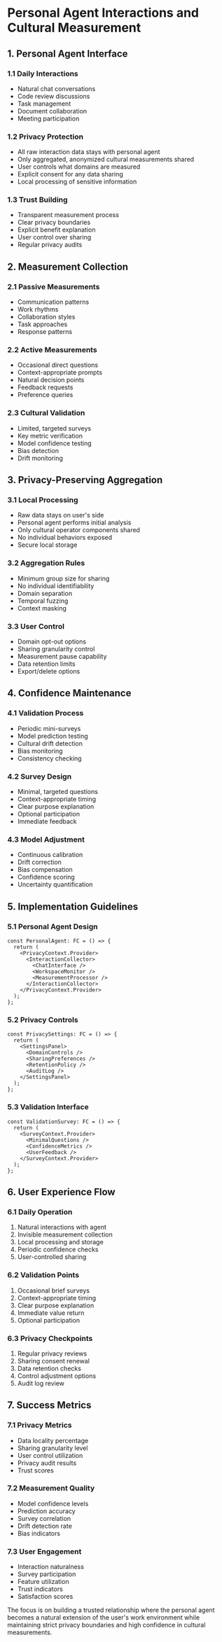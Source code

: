 # Personal Agent Interactions and Cultural Measurement

## 1. Personal Agent Interface

### 1.1 Daily Interactions

- Natural chat conversations
- Code review discussions
- Task management
- Document collaboration
- Meeting participation

### 1.2 Privacy Protection

- All raw interaction data stays with personal agent
- Only aggregated, anonymized cultural measurements shared
- User controls what domains are measured
- Explicit consent for any data sharing
- Local processing of sensitive information

### 1.3 Trust Building

- Transparent measurement process
- Clear privacy boundaries
- Explicit benefit explanation
- User control over sharing
- Regular privacy audits

## 2. Measurement Collection

### 2.1 Passive Measurements

- Communication patterns
- Work rhythms
- Collaboration styles
- Task approaches
- Response patterns

### 2.2 Active Measurements

- Occasional direct questions
- Context-appropriate prompts
- Natural decision points
- Feedback requests
- Preference queries

### 2.3 Cultural Validation

- Limited, targeted surveys
- Key metric verification
- Model confidence testing
- Bias detection
- Drift monitoring

## 3. Privacy-Preserving Aggregation

### 3.1 Local Processing

- Raw data stays on user's side
- Personal agent performs initial analysis
- Only cultural operator components shared
- No individual behaviors exposed
- Secure local storage

### 3.2 Aggregation Rules

- Minimum group size for sharing
- No individual identifiability
- Domain separation
- Temporal fuzzing
- Context masking

### 3.3 User Control

- Domain opt-out options
- Sharing granularity control
- Measurement pause capability
- Data retention limits
- Export/delete options

## 4. Confidence Maintenance

### 4.1 Validation Process

- Periodic mini-surveys
- Model prediction testing
- Cultural drift detection
- Bias monitoring
- Consistency checking

### 4.2 Survey Design

- Minimal, targeted questions
- Context-appropriate timing
- Clear purpose explanation
- Optional participation
- Immediate feedback

### 4.3 Model Adjustment

- Continuous calibration
- Drift correction
- Bias compensation
- Confidence scoring
- Uncertainty quantification

## 5. Implementation Guidelines

### 5.1 Personal Agent Design

```tsx
const PersonalAgent: FC = () => {
  return (
    <PrivacyContext.Provider>
      <InteractionCollector>
        <ChatInterface />
        <WorkspaceMonitor />
        <MeasurementProcessor />
      </InteractionCollector>
    </PrivacyContext.Provider>
  );
};
```

### 5.2 Privacy Controls

```tsx
const PrivacySettings: FC = () => {
  return (
    <SettingsPanel>
      <DomainControls />
      <SharingPreferences />
      <RetentionPolicy />
      <AuditLog />
    </SettingsPanel>
  );
};
```

### 5.3 Validation Interface

```tsx
const ValidationSurvey: FC = () => {
  return (
    <SurveyContext.Provider>
      <MinimalQuestions />
      <ConfidenceMetrics />
      <UserFeedback />
    </SurveyContext.Provider>
  );
};
```

## 6. User Experience Flow

### 6.1 Daily Operation

1. Natural interactions with agent
2. Invisible measurement collection
3. Local processing and storage
4. Periodic confidence checks
5. User-controlled sharing

### 6.2 Validation Points

1. Occasional brief surveys
2. Context-appropriate timing
3. Clear purpose explanation
4. Immediate value return
5. Optional participation

### 6.3 Privacy Checkpoints

1. Regular privacy reviews
2. Sharing consent renewal
3. Data retention checks
4. Control adjustment options
5. Audit log review

## 7. Success Metrics

### 7.1 Privacy Metrics

- Data locality percentage
- Sharing granularity level
- User control utilization
- Privacy audit results
- Trust scores

### 7.2 Measurement Quality

- Model confidence levels
- Prediction accuracy
- Survey correlation
- Drift detection rate
- Bias indicators

### 7.3 User Engagement

- Interaction naturalness
- Survey participation
- Feature utilization
- Trust indicators
- Satisfaction scores

The focus is on building a trusted relationship where the personal agent becomes a natural extension of the user's work
environment while maintaining strict privacy boundaries and high confidence in cultural measurements.